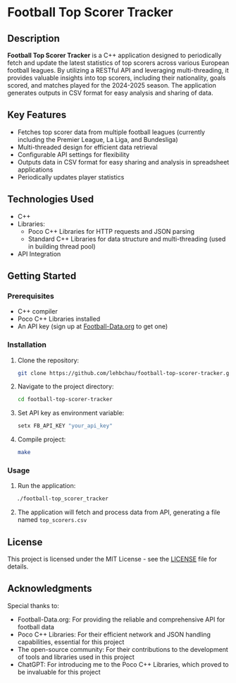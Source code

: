 # Football Top Scorer Tracker

## Description
**Football Top Scorer Tracker** is a C++ application designed to periodically fetch and update the latest statistics of top scorers across various European football leagues. By utilizing a RESTful API and leveraging multi-threading, it provides valuable insights into top scorers, including their nationality, goals scored, and matches played for the 2024-2025 season. The application generates outputs in CSV format for easy analysis and sharing of data. 

## Key Features
- Fetches top scorer data from multiple football leagues (currently including the Premier League, La Liga, and Bundesliga)
- Multi-threaded design for efficient data retrieval
- Configurable API settings for flexibility
- Outputs data in CSV format for easy sharing and analysis in spreadsheet applications 
- Periodically updates player statistics

## Technologies Used
- C++
- Libraries:
  - Poco C++ Libraries for HTTP requests and JSON parsing
  - Standard C++ Libraries for data structure and multi-threading (used in building thread pool)
- API Integration

## Getting Started

### Prerequisites
- C++ compiler
- Poco C++ Libraries installed
- An API key (sign up at [Football-Data.org](https://www.football-data.org/) to get one)

### Installation
1. Clone the repository:
   ```bash
   git clone https://github.com/lehbchau/football-top-scorer-tracker.git
   ```
2. Navigate to the project directory:
   ```bash
   cd football-top-scorer-tracker
   ```
3. Set API key as environment variable:
   ```bash
   setx FB_API_KEY "your_api_key"
   ```
4. Compile project:
   ```bash
   make
   ```

### Usage
1. Run the application:
```bash
   ./football-top_scorer_tracker
   ```
2. The application will fetch and process data from API, generating a file named ```top_scorers.csv ```

## License
This project is licensed under the MIT License - see the [LICENSE](LICENSE) file for details.

## Acknowledgments
Special thanks to:
- Football-Data.org: For providing the reliable and comprehensive API for football data
- Poco C++ Libraries: For their efficient network and JSON handling capabilities, essential for this project
- The open-source community: For their contributions to the development of tools and libraries used in this project
- ChatGPT: For introducing me to the Poco C++ Libraries, which proved to be invaluable for this project
